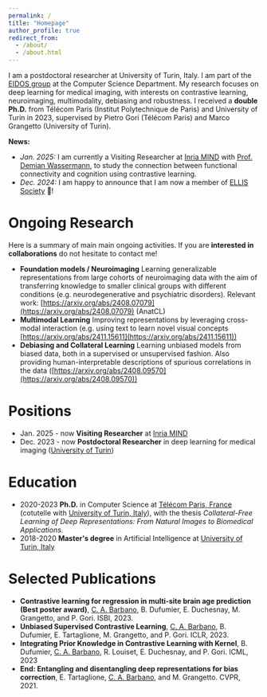 ```yaml
---
permalink: /
title: "Homepage"
author_profile: true
redirect_from: 
  - /about/
  - /about.html
---
```


I am a postdoctoral researcher at University of Turin, Italy. I am part of the [EIDOS group](https://eidos.di.unito.it/) at the Computer Science Department. My research focuses on deep learning for medical imaging, with interests on contrastive learning, neuroimaging, multimodality, debiasing and robustness. I received a **double Ph.D.** from Télécom Paris (Institut Polytechnique de Paris) and University of Turin in 2023, supervised by Pietro Gori (Télécom Paris) and Marco Grangetto (University of Turin).

**News:**
- *Jan. 2025:* I am currently a Visiting Researcher at [Inria MIND](https://team.inria.fr/mind/) with [Prof. Demian Wassermann](https://pages.saclay.inria.fr/demian.wassermann/), to study the connection between functional connectivity and cognition using contrastive learning.
- *Dec. 2024:* I am happy to announce that I am now a member of [ELLIS Society](https://ellis.eu/) 🎉! 

Ongoing Research
======

Here is a summary of main main ongoing activities. If you are **interested in collaborations** do not hesitate to contact me!

- **Foundation models / Neuroimaging** Learning generalizable representations from large cohorts of neuroimaging data with the aim of transferring knowledge to smaller clinical groups with different conditions (e.g. neurodegenerative and psychiatric disorders). Relevant work: [https://arxiv.org/abs/2408.07079](https://arxiv.org/abs/2408.07079) (AnatCL)
- **Multimodal Learning** Improving representations by leveraging cross-modal interaction (e.g. using text to learn novel visual concepts [https://arxiv.org/abs/2411.15611](https://arxiv.org/abs/2411.15611))
- **Debiasing and Collateral Learning** Learning unbiased models from biased data, both in a supervised or unsupervised fashion. Also providing human-interpretable descriptions of spurious correlations in the data ([https://arxiv.org/abs/2408.09570](https://arxiv.org/abs/2408.09570))

Positions
====== 
- Jan. 2025 - now **Visiting Researcher** at [Inria MIND](https://team.inria.fr/mind/)
- Dec. 2023 - now **Postdoctoral Researcher** in deep learning for medical imaging ([University of Turin](https://www.unito.it))

Education
======
- 2020-2023 **Ph.D.** in Computer Science at [Télécom Paris, France](https://www.telecom-paris.fr/en/home) (cotutelle with [University of Turin, Italy](https://www.unito.it)), with the thesis *Collateral-Free Learning of Deep Representations: From Natural Images to Biomedical Applications.*
- 2018-2020 **Master's degree** in Artificial Intelligence at [University of Turin, Italy](https://www.unito.it)

Selected Publications
======
- **Contrastive learning for regression in multi‑site brain age prediction** **(Best poster award)**, <u>C. A. Barbano</u>, B. Dufumier, E. Duchesnay, M. Grangetto, and P. Gori. ISBI, 2023.
- **Unbiased Supervised Contrastive Learning**, <u>C. A. Barbano</u>, B. Dufumier, E. Tartaglione, M. Grangetto,
and P. Gori. ICLR, 2023. 
- **Integrating Prior Knowledge in Contrastive Learning with Kernel**, B. Dufumier, <u>C. A. Barbano</u>, R.
Louiset, E. Duchesnay, and P. Gori. ICML, 2023 
- **End: Entangling and disentangling deep representations for bias correction**, E. Tartaglione,
<u>C. A. Barbano</u>, and M. Grangetto. CVPR, 2021. 